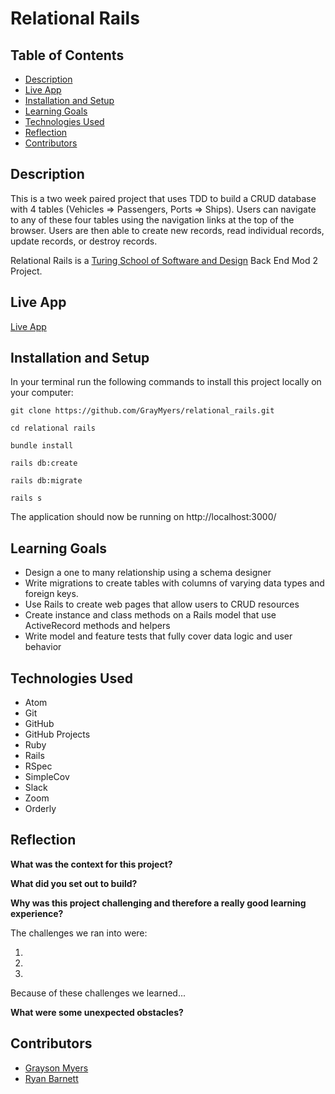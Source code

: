 # Relational Rails

## Table of Contents

* [Description](#description)
* [Live App](#live-app)
* [Installation and Setup](#installation-and-setup)
* [Learning Goals](#learning-goals)
* [Technologies Used](#technologies-used)
* [Reflection](#reflection)
* [Contributors](#contributors)

## Description

This is a two week paired project that uses TDD to build a CRUD database with 4 tables (Vehicles => Passengers, Ports => Ships). Users can navigate to any of these four tables using the navigation links at the top of the browser. Users are then able to create new records, read individual records, update records, or destroy records.

Relational Rails is a [Turing School of Software and Design](https://turing.io/) Back End Mod 2 Project.

## Live App

[Live App](https://radiant-ocean-11050.herokuapp.com/)

## Installation and Setup

In your terminal run the following commands to install this project locally on your computer:

```
git clone https://github.com/GrayMyers/relational_rails.git

cd relational rails

bundle install

rails db:create

rails db:migrate

rails s
```

The application should now be running on http://localhost:3000/

## Learning Goals

* Design a one to many relationship using a schema designer
* Write migrations to create tables with columns of varying data types and foreign keys.
* Use Rails to create web pages that allow users to CRUD resources
* Create instance and class methods on a Rails model that use ActiveRecord methods and helpers
* Write model and feature tests that fully cover data logic and user behavior

## Technologies Used

* Atom
* Git
* GitHub
* GitHub Projects
* Ruby
* Rails
* RSpec
* SimpleCov
* Slack
* Zoom
* Orderly

## Reflection

__What was the context for this project?__


__What did you set out to build?__


__Why was this project challenging and therefore a really good learning experience?__

The challenges we ran into were:

1.
2.
3.

Because of these challenges we learned...

__What were some unexpected obstacles?__


## Contributors

- [Grayson Myers](https://github.com/GrayMyers)
- [Ryan Barnett](https://github.com/RyanDBarnett)
